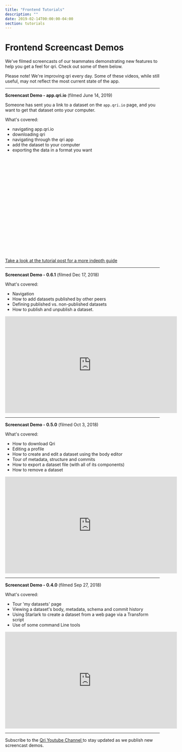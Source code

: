 ```yaml
---
title: "Frontend Tutorials"
description: ""
date: 2019-02-14T00:00:00-04:00
section: tutorials
---
```


# Frontend Screencast Demos


We've filmed screencasts of our teammates demonstrating new features to help you get a feel for qri. Check out some of them below. 

Please note! We're improving qri every day. Some of these videos, while still useful, may not reflect the most current state of the app. 

-------------------------------


**Screencast Demo - app.qri.io** (filmed June 14, 2019)

Someone has sent you a link to a dataset on the `app.qri.io` page, and you want to get that dataset onto your computer.

What's covered: 

* navigating app.qri.io
* downloading qri
* navigating through the qri app
* add the dataset to your computer
* exporting the data in a format you want

<iframe width="560" height="315" src="" frameborder="0" allow="accelerometer; autoplay; encrypted-media; gyroscope; picture-in-picture" allowfullscreen></iframe>

[Take a look at the tutorial post for a more indepth guide](/docs/tutorials/frontend_get_data_from_app_to_desktop)


-------------------------------


**Screencast Demo - 0.6.1** (filmed Dec 17, 2018)

What's covered: 

* Navigation
* How to add datasets published by other peers
* Defining published vs. non-published datasets
* How to publish and unpublish a dataset.

<iframe width="560" height="315" src="https://www.youtube.com/embed/4e3EcJqmZd4" frameborder="0" allow="accelerometer; autoplay; encrypted-media; gyroscope; picture-in-picture" allowfullscreen></iframe>


-------------------------------


**Screencast Demo - 0.5.0** (filmed Oct 3, 2018)

What's covered: 

* How to download Qri
* Editing a profile
* How to create and edit a dataset using the body editor
* Tour of metadata, structure and commits
* How to export a dataset file (with all of its components)
* How to remove a dataset 

<iframe width="560" height="315" src="https://www.youtube.com/embed/1GQvNG06gjA" frameborder="0" allow="accelerometer; autoplay; encrypted-media; gyroscope; picture-in-picture" allowfullscreen></iframe>


-------------------------------

**Screencast Demo - 0.4.0** (filmed Sep 27, 2018)

What's covered: 

* Tour 'my datasets' page
* Viewing a dataset's body, metadata, schema and commit history
* Using Starlark to create a dataset from a web page via a Transform script
* Use of some command Line tools

<iframe width="560" height="315" src="https://www.youtube.com/embed/3CSPA3qGU5g" frameborder="0" allow="accelerometer; autoplay; encrypted-media; gyroscope; picture-in-picture" allowfullscreen></iframe>


-------------------------------

Subscribe to the <a href="https://www.youtube.com/channel/UC7E3_hURgFO2mVCLDwPSyOQ">Qri Youtube Channel </a> to stay updated as we publish new screencast demos. 





